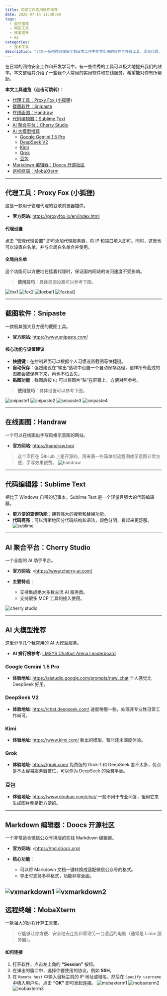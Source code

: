 ```yaml
---
title: 网安工作实用软件推荐
date: 2025-07-14 11:30:00
tags:
  - 软件推荐
  - 网安工具
  - 效率提升
  - AI
categories:
  - 技术工具
description: "分享一系列在网络安全和日常工作中非常实用的软件与在线工具，涵盖代理、截图、AI助手、代码编辑等，旨在提高工作效率。"
---
```


在日常的网络安全工作和开发学习中，有一些优秀的工具可以极大地提升我们的效率。本文整理并介绍了一些我个人常用的实用软件和在线服务，希望能对你有所帮助。
<!-- more -->

**本文工具速览（点击可跳转）：**

- [代理工具：Proxy Fox (小狐狸)](#代理工具：Proxy-Fox-小狐狸)
- [截图软件：Snipaste](#截图软件：Snipaste)
- [在线画图：Handraw](#在线画图：Handraw)
- [代码编辑器：Sublime Text](#代码编辑器：Sublime-Text)
- [AI 聚合平台：Cherry Studio](#AI-聚合平台：Cherry-Studio)
- [AI 大模型推荐](#AI-大模型推荐)
  - [Google Gemini 1.5 Pro](#Google-Gemini-1-5-Pro)
  - [DeepSeek V2](#DeepSeek-V2)
  - [Kimi](#Kimi)
  - [Grok](#Grok)
  - [豆包](#豆包)
- [Markdown 编辑器：Doocs 开源社区](#Markdown-编辑器：Doocs-开源社区)
- [远程终端：MobaXterm](#远程终端：MobaXterm)

---

## 代理工具：Proxy Fox (小狐狸)

这是一款用于管理代理的谷歌浏览器插件。

- **官方网站**: <https://proxyfox.io/en/index.html>

#### 代理设置
点击 “管理代理设置” 即可添加代理服务器，将 IP 和端口填入即可。同时，这里也可以设置白名单，并与全局白名单合并使用。

#### 全局白名单
这个功能可以方便地在挂着代理时，保证国内网站的访问速度不受影响。

> **使用技巧**：具体规则设置可以参考下图。

![fox1](/images/app/fox1.png)
![fox2](/images/app/fox2.png)
![foxbai1](/images/app/foxbai1.png)
![foxbai2](/images/app/foxbai2.png)

---

## 截图软件：Snipaste

一款极其强大且方便的截图工具。

- **官方网站**: <https://www.snipaste.com/>

#### 核心功能与设置建议
- **快捷键**：在控制界面可以根据个人习惯设置截图等快捷键。
- **自动保存**：强烈建议在“输出”选项中设置一个自动保存路径，这样所有截过的图都会被保存下来，再也不怕丢失。
- **贴图功能**：截图后按 `F3` 可以将图片“贴”在屏幕上，方便对照参考。

> **使用技巧**：具体设置可以参考下图。

![snipaste1](/images/app/snipaste1.png)
![snipaste2](/images/app/snipaste2.png)
![snipaste3](/images/app/snipaste3.png)
![snipaste4](/images/app/snipaste4.png)

---

## 在线画图：Handraw

一个可以在线画出手写风格示意图的网站。

- **官方网站**: <https://handraw.top/>

> 这个项目在 GitHub 上是开源的，用来画一些简单的流程图或示意图非常方便，手写效果很赞。
![handraw](/images/app/handraw.png)

---

## 代码编辑器：Sublime Text

相比于 Windows 自带的记事本，Sublime Text 是一个轻量且强大的代码编辑器。

- **更方便的查询功能**：拥有强大的搜索和替换功能。
- **代码高亮**：可以清晰地区分代码结构和语法，颜色分明，看起来更舒服。
![sublime](/images/app/sublime.png)

---

## AI 聚合平台：Cherry Studio

一个全能的 AI 助手平台。

- **官方网站**: <https://www.cherry-ai.com/

- **主要特点**：
  - 支持集成绝大多数主流 AI 服务商。
  - 支持很多 MCP 工具的接入使用。
  
![cherry studio](/images/app/cherrystudio.png)

---

## AI 大模型推荐

这里分享几个我常用的 AI 大模型服务。

- **AI 排行榜参考**: [LMSYS Chatbot Arena Leaderboard](https://lmarena.ai/leaderboard)

### Google Gemini 1.5 Pro
- **体验地址**: <https://aistudio.google.com/prompts/new_chat>
个人感觉比 DeepSeek 好用。

### DeepSeek V2
- **体验地址**: <https://chat.deepseek.com/>
速度稍慢一些，处理非专业性日常工作尚可。

### Kimi
- **体验地址**: <https://www.kimi.com/>
新出的模型，暂时还未深度体验。

### Grok
- **体验地址**: <https://grok.com/>
免费版的 Grok-1 和 DeepSeek 差不太多，优点是不太容易服务器繁忙，可以作为 DeepSeek 的免费平替。

### 豆包
- **体验地址**: <https://www.doubao.com/chat/>
一般不用于专业问答，但用它来生成图片倒是挺方便的。

---

## Markdown 编辑器：Doocs 开源社区

一个非常适合微信公众号排版的在线 Markdown 编辑器。

- **官方网站**: <https://md.doocs.org/

- **核心功能**：
  - 可以将 Markdown 文档一键转换成适配微信公众号的格式。
  - 导出时支持多种格式，功能非常全面。

![vxmarkdown1](/images/app/微信markdown1.png)
![vxmarkdown2](/images/app/微信markdown2.png)
---

## 远程终端：MobaXterm

一款强大的远程计算工具箱。

> 它能够让你方便、安全地去连接和管理另一台遥远的电脑（通常是 Linux 服务器）。

#### 如何连接
1.  打开软件，点击左上角的 **“Session”** 按钮。
2.  在弹出的窗口中，选择你要使用的协议，例如 **SSH**。
3.  在 `Remote host` 中输入目标主机的 IP 地址或域名，然后在 `Specify username` 中填入用户名，点击 **“OK”** 即可发起连接。
![mobaxterm1](/images/app/mobaxterm1.png)
![mobaxterm2](/images/app/mobaxterm2.png)
![mobaxterm3](/images/app/mobaxterm3.png)